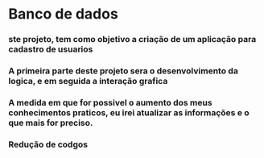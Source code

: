 # Banco de dados

### ste projeto, tem como objetivo a criação de um aplicação para cadastro de usuarios

### A primeira parte deste projeto sera o desenvolvimento da logica, e em seguida a interação grafica

### A medida em que for possivel o aumento dos meus conhecimentos praticos, eu irei atualizar as informações e o que mais for preciso.

### Redução de codgos
